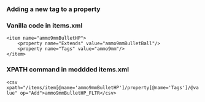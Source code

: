 ### Adding a new tag to a property 


### Vanilla code in items.xml

```
<item name="ammo9mmBulletHP">
	<property name="Extends" value="ammo9mmBulletBall"/>
	<property name="Tags" value="ammo9mm"/>
</item>
```
### XPATH command in moddded items.xml

```<csv xpath="/items/item[@name='ammo9mmBulletHP']/property[@name='Tags']/@value" op="Add">ammo9mmBulletHP_FLTR</csv>```
